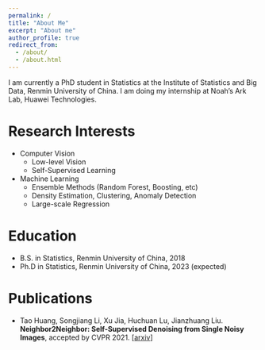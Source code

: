 ```yaml
---
permalink: /
title: "About Me"
excerpt: "About me"
author_profile: true
redirect_from: 
  - /about/
  - /about.html
---
```



I am currently a PhD student in Statistics at the Institute of Statistics and Big Data, Renmin University of China. 
I am doing my internship at Noah’s Ark Lab, Huawei Technologies.

# Research Interests

- Computer Vision
  - Low-level Vision
  - Self-Supervised Learning
- Machine Learning
  - Ensemble Methods (Random Forest, Boosting, etc)
  - Density Estimation, Clustering, Anomaly Detection
  - Large-scale Regression

# Education
- B.S. in Statistics, Renmin University of China, 2018
- Ph.D in Statistics, Renmin University of China, 2023 (expected)

# Publications

- Tao Huang, Songjiang Li, Xu Jia, Huchuan Lu, Jianzhuang Liu. **Neighbor2Neighbor: Self-Supervised Denoising from Single Noisy Images**, accepted by CVPR 2021. \[[arxiv](https://arxiv.org/pdf/2101.02824.pdf)\]
